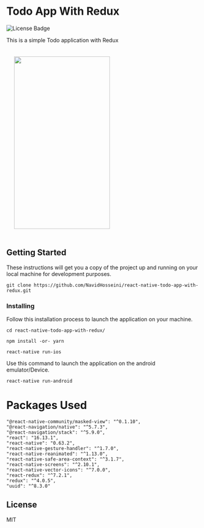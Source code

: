 # Todo App With Redux

![License Badge](https://img.shields.io/github/license/JadRizk/TodoApp?style=plastic)

This is a simple Todo application with Redux

<div>
<img style="margin: 20" src="http://uupload.ir/files/ogem_screenshot_1599324569.png" width="250" height="450">

</div>

## Getting Started

These instructions will get you a copy of the project up and running on your local machine for development purposes. 

```
git clone https://github.com/NavidHosseini/react-native-todo-app-with-redux.git
```


### Installing

Follow this installation process to launch the application on your machine.

```
cd react-native-todo-app-with-redux/

npm install -or- yarn

react-native run-ios
```

Use this command to launch the application on the android emulator/Device.

```
react-native run-android
```

# Packages Used

    "@react-native-community/masked-view": "^0.1.10",
    "@react-navigation/native": "^5.7.3",
    "@react-navigation/stack": "^5.9.0",
    "react": "16.13.1",
    "react-native": "0.63.2",
    "react-native-gesture-handler": "^1.7.0",
    "react-native-reanimated": "^1.13.0",
    "react-native-safe-area-context": "^3.1.7",
    "react-native-screens": "^2.10.1",
    "react-native-vector-icons": "^7.0.0",
    "react-redux": "^7.2.1",
    "redux": "^4.0.5",
    "uuid": "^8.3.0"



License
----

MIT
